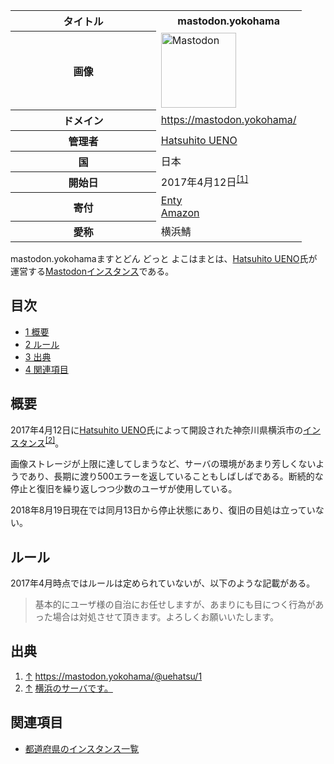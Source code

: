 <div>

<table>
<colgroup>
<col style="width: 50%" />
<col style="width: 50%" />
</colgroup>
<tbody>
<tr class="header">
<th>タイトル</th>
<th>mastodon.yokohama</th>
</tr>

<tr class="odd">
<th>画像</th>
<td><a href="/%E3%83%95%E3%82%A1%E3%82%A4%E3%83%AB:Mastodon_logo.png" title="Mastodon"><img src="/images/thumb/0/00/Mastodon_logo.png/120px-Mastodon_logo.png" srcset="/images/thumb/0/00/Mastodon_logo.png/180px-Mastodon_logo.png 1.5x, /images/0/00/Mastodon_logo.png 2x" width="120" height="120" alt="Mastodon" /></a></td>
</tr>
<tr class="even">
<th scope="row">ドメイン</th>
<td><a href="https://mastodon.yokohama/" rel="nofollow">https://mastodon.yokohama/</a></td>
</tr>
<tr class="odd">
<th scope="row">管理者</th>
<td><a href="https://mastodon.yokohama/@uehatsu" rel="nofollow">Hatsuhito UENO</a></td>
</tr>
<tr class="even">
<th scope="row">国</th>
<td>日本</td>
</tr>
<tr class="odd">
<th scope="row">開始日</th>
<td>2017年4月12日<sup><a href="#cite_note-1">[1]</a></sup></td>
</tr>
<tr class="even">
<th scope="row">寄付</th>
<td><a href="https://enty.jp/uehatsu" rel="nofollow">Enty</a><br />
<a href="http://amzn.asia/3tizEUl" rel="nofollow">Amazon</a></td>
</tr>
<tr class="odd">
<th scope="row">愛称</th>
<td>横浜鯖</td>
</tr>
</tbody>
</table>

mastodon.yokohamaますとどん どっと よこはまとは、<a href="https://mastodon.yokohama/@uehatsu" rel="nofollow">Hatsuhito UENO</a>氏が運営する[Mastodon](/%E3%83%9E%E3%82%B9%E3%83%88%E3%83%89%E3%83%B3 "マストドン")[インスタンス](/%E3%82%A4%E3%83%B3%E3%82%B9%E3%82%BF%E3%83%B3%E3%82%B9 "インスタンス")である。

<div>

<div lang="ja" dir="ltr">

## 目次

</div>

-   [1 概要](#.E6.A6.82.E8.A6.81)
-   [2 ルール](#.E3.83.AB.E3.83.BC.E3.83.AB)
-   [3 出典](#.E5.87.BA.E5.85.B8)
-   [4 関連項目](#.E9.96.A2.E9.80.A3.E9.A0.85.E7.9B.AE)

</div>

## 概要

2017年4月12日に<a href="https://mastodon.yokohama/@uehatsu" rel="nofollow">Hatsuhito UENO</a>氏によって開設された神奈川県横浜市の[インスタンス](/%E3%82%A4%E3%83%B3%E3%82%B9%E3%82%BF%E3%83%B3%E3%82%B9 "インスタンス")<sup>[\[2\]](#cite_note-2)</sup>。

画像ストレージが上限に達してしまうなど、サーバの環境があまり芳しくないようであり、長期に渡り500エラーを返していることもしばしばである。断続的な停止と復旧を繰り返しつつ少数のユーザが使用している。

2018年8月19日現在では同月13日から停止状態にあり、復旧の目処は立っていない。

## ルール

2017年4月時点ではルールは定められていないが、以下のような記載がある。

> 基本的にユーザ様の自治にお任せしますが、あまりにも目につく行為があった場合は対処させて頂きます。よろしくお願いいたします。

## 出典

<div>

1.  [↑](#cite_ref-1) <a href="https://mastodon.yokohama/@uehatsu/1" rel="nofollow">https://mastodon.yokohama/@uehatsu/1</a>
2.  [↑](#cite_ref-2) <a href="https://mastodon.yokohama/about" rel="nofollow">横浜のサーバです。</a>

</div>

## 関連項目

-   [都道府県のインスタンス一覧](/%E9%83%BD%E9%81%93%E5%BA%9C%E7%9C%8C%E3%81%AE%E3%82%A4%E3%83%B3%E3%82%B9%E3%82%BF%E3%83%B3%E3%82%B9%E4%B8%80%E8%A6%A7 "都道府県のインスタンス一覧")

</div>
